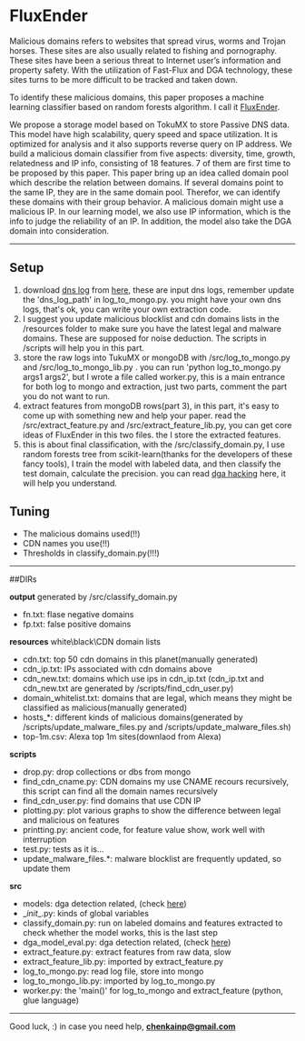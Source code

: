#  FluxEnder

Malicious domains refers to websites that spread virus, worms and Trojan horses. These sites are also usually related to fishing and pornography. These sites have been a serious threat to Internet user’s information and property safety. With the utilization of Fast-Flux and DGA technology, these sites turns to be more difficult to be tracked and taken down.

To identify these malicious domains, this paper proposes a machine learning classifier based on random forests algorithm. I call it [FluxEnder][4].

We propose a storage model based on TokuMX to store Passive DNS data. This model have high scalability, query speed and space utilization. It is optimized for analysis and it also supports reverse query on IP address. We build a malicious domain classifier from five aspects: diversity, time, growth, relatedness and IP info, consisting of 18 features. 7 of them are first time to be proposed by this paper. This paper bring up an idea called domain pool which describe the relation between domains. If several domains point to the same IP, they are in the same domain pool. Therefor, we can identify these domains with their group behavior. A malicious domain might use a malicious IP. In our learning model, we also use IP information, which is the info to judge the reliability of an IP. In addition, the model also take the DGA domain into consideration.


-----
## Setup

1. download [dns log][3] from [here][2], these are input dns logs, remember update the 'dns\_log\_path' in log\_to\_mongo.py. you might have your own dns logs, that's ok, you can write your own extraction code.
2. I suggest you update malicious blocklist and cdn domains lists in the /resources folder to make sure you have the latest legal and malware domains. These are supposed for noise deduction. The scripts in /scripts will help you in this part.
3.  store the raw logs into TukuMX or mongoDB with /src/log\_to\_mongo.py and /src/log\_to\_mongo\_lib.py . you can run 'python log\_to\_mongo.py args1 args2', but I wrote a file called worker.py, this is a main entrance for both log to mongo and extraction, just two parts, comment the part you do not want to run.
4.  extract features from mongoDB rows(part 3), in this part, it's easy to come up with something new and help your paper. read the /src/extract\_feature.py and /src/extract\_feature\_lib.py, you can get core ideas of FluxEnder in this two files. the I store the extracted features.
5. this is about final classification, with the /src/classify\_domain.py, I use random forests tree from scikit-learn(thanks for the developers of these fancy tools), I train the model with labeled data, and then classify the test domain, calculate the precision. you can read [dga hacking][5] here, it will help you understand. 

## Tuning

* The malicious domains used(!!)
* CDN names you use(!!)
* Thresholds in classify_domain.py(!!!)

---
##DIRs

**output**
generated by /src/classify_domain.py

* fn.txt: flase negative domains
* fp.txt: false positive domains

**resources**
white\black\CDN domain lists

* cdn.txt: top 50 cdn domains in this planet(manually generated)
* cdn_ip.txt: IPs associated with cdn domains above
* cdn_new.txt: domains which use ips in cdn_ip.txt (cdn_ip.txt and cdn_new.txt are generated by /scripts/find_cdn_user.py)
* domain_whitelist.txt: domains that are legal, which means they might be classified as malicious(manually generated)
* hosts_*: different kinds of malicious domains(generated by /scripts/update_malware_files.py and /scripts/update_malware_files.sh)
* top-1m.csv: Alexa top 1m sites(downlaod from Alexa)

**scripts**
* drop.py: drop collections or dbs from mongo
* find_cdn_cname.py: CDN domains my use CNAME recours recursively, this script can find all the domain names recursively
* find_cdn_user.py: find domains that use CDN IP
* plotting.py: plot various graphs to show the difference between legal and malicious on features
* printting.py: ancient code, for feature value show, work well with interruption
* test.py: tests as it is...
* update_malware_files.*: malware blocklist are frequently updated, so update them

**src**
* models: dga detection related, (check [here][1])
* \__init__.py: kinds of global variables
* classify_domain.py: run on labeled domains and features extracted to check whether the model works, this is the last step
* dga_model_eval.py: dga detection related, (check [here][1])
* extract_feature.py: extract features from raw data, slow
* extract_feature_lib.py: imported by extract_feature.py
* log_to_mongo.py: read log file, store into mongo
* log_to_mongo_lib.py: imported by log_to_mongo.py
* worker.py: the 'main()' for log_to_mongo and extract_feature (python, glue language)

----

Good luck, :)
in case you need help, **chenkainp@gmail.com**


[1]: https://github.com/whodewho/FluxEnder
[2]: http://pan.baidu.com/s/11sYFs
[3]: https://github.com/gamelinux/passivedns
[4]: http://kthinker.com/2014/06/01/detection-of-malicious-domains-based-on-passive-dns-analysis.html
[5]: https://github.com/ClickSecurity/data_hacking/tree/master/dga_detection



